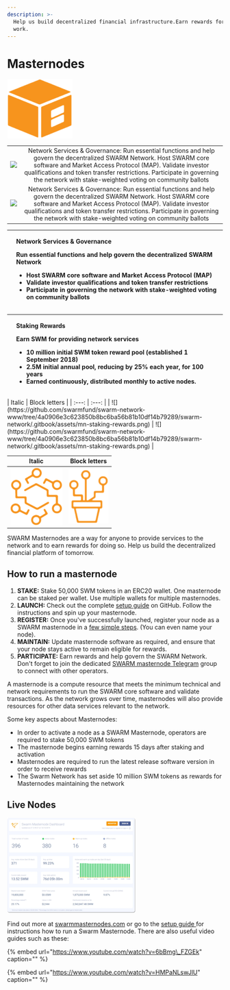 ```yaml
---
description: >-
  Help us build decentralized financial infrastructure.Earn rewards for your
  work.
---
```


# Masternodes

![](../../.gitbook/assets/mn.png)

|  |  |
| :---: | :---: |
| ![](https://github.com/swarmfund/swarm-network-www/tree/4a0906e3c623850b8bc6ba56b81b10df14b79289/swarm-network/.gitbook/assets/mn-staking-rewards.png) | Network Services & Governance: Run essential functions and help govern the decentralized SWARM Network. Host SWARM core software and Market Access Protocol (MAP). Validate investor qualifications and token transfer restrictions. Participate in governing the network with stake-weighted voting on community ballots |
| ![](https://github.com/swarmfund/swarm-network-www/tree/4a0906e3c623850b8bc6ba56b81b10df14b79289/swarm-network/.gitbook/assets/mn-staking-rewards.png) | Network Services & Governance: Run essential functions and help govern the decentralized SWARM Network. Host SWARM core software and Market Access Protocol (MAP). Validate investor qualifications and token transfer restrictions. Participate in governing the network with stake-weighted voting on community ballots |



<table>
  <thead>
    <tr>
      <th style="text-align:left">
        <img src="https://github.com/swarmfund/swarm-network-www/tree/4a0906e3c623850b8bc6ba56b81b10df14b79289/swarm-network/.gitbook/assets/mn-network-governance.png"
        alt/>
      </th>
      <th style="text-align:left">
        <p><b>Network Services &amp; Governance</b>
        </p>
        <p>Run essential functions and help govern the decentralized SWARM Network</p>
        <ul>
          <li>Host SWARM core software and Market Access Protocol (MAP)</li>
          <li>Validate investor qualifications and token transfer restrictions</li>
          <li>Participate in governing the network with stake-weighted voting on community
            ballots</li>
        </ul>
      </th>
    </tr>
  </thead>
  <tbody></tbody>
</table><table>
  <thead>
    <tr>
      <th style="text-align:left">
        <img src="https://github.com/swarmfund/swarm-network-www/tree/4a0906e3c623850b8bc6ba56b81b10df14b79289/swarm-network/.gitbook/assets/mn-staking-rewards.png"
        alt/>
      </th>
      <th style="text-align:left">
        <p><b>Staking Rewards</b>
        </p>
        <p>Earn SWM for providing network services</p>
        <ul>
          <li>10 million initial SWM token reward pool (established 1 September 2018)</li>
          <li>2.5M initial annual pool, reducing by 25% each year, for 100 years</li>
          <li>Earned continuously, distributed monthly to active nodes.</li>
        </ul>
      </th>
    </tr>
  </thead>
  <tbody></tbody>
</table>| Italic | Block letters |
| :---: | :---: |
| ![](https://github.com/swarmfund/swarm-network-www/tree/4a0906e3c623850b8bc6ba56b81b10df14b79289/swarm-network/.gitbook/assets/mn-staking-rewards.png) | ![](https://github.com/swarmfund/swarm-network-www/tree/4a0906e3c623850b8bc6ba56b81b10df14b79289/swarm-network/.gitbook/assets/mn-staking-rewards.png) |

| Italic | Block letters |
| :---: | :---: |
| ![](../../.gitbook/assets/mn-staking-rewards.png) | ![](../../.gitbook/assets/mn-network-governance.png) |

SWARM Masternodes are a way for anyone to provide services to the network and to earn rewards for doing so. Help us build the decentralized financial platform of tomorrow.

## **How to run a masternode**

1. **STAKE:** Stake 50,000 SWM tokens in an ERC20 wallet. One masternode can be staked per wallet. Use multiple wallets for multiple masternodes.
2. **LAUNCH:** Check out the complete [setup guide](https://github.com/swarmfund/swarm-masternode) on GitHub. Follow the instructions and spin up your masternode.
3. **REGISTER:** Once you've successfully launched, register your node as a SWARM masternode in a [few simple steps](https://masternodes.swarm.fund/#/register). \(You can even name your node\).
4. **MAINTAIN:** Update masternode software as required, and ensure that your node stays active to remain eligible for rewards.
5. **PARTICIPATE:** Earn rewards and help govern the SWARM Network. Don't forget to join the dedicated [SWARM masternode Telegram](https://t.me/swarmmasternodes) group to connect with other operators. 

A masternode is a compute resource that meets the minimum technical and network requirements to run the SWARM core software and validate transactions. As the network grows over time, masternodes will also provide resources for other data services relevant to the network.

Some key aspects about Masternodes:

* In order to activate a node as a SWARM Masternode, operators are required to stake 50,000 SWM tokens
* The masternode begins earning rewards 15 days after staking and activation
* Masternodes are required to run the latest release software version in order to receive rewards
* The Swarm Network has set aside 10 million SWM tokens as rewards for Masternodes maintaining the network

## Live Nodes

![](../../.gitbook/assets/mn-dashboard.png)

Find out more at [swarmmasternodes.com](https://www.swarmmasternodes.com/) or go to the [setup guide ](https://swm.by/howtomasternode)for instructions how to run a Swarm Masternode. There are also useful video guides such as these:

{% embed url="https://www.youtube.com/watch?v=6bBmg\_FZGEk" caption="" %}

{% embed url="https://www.youtube.com/watch?v=HMPaNLswJlU" caption="" %}

